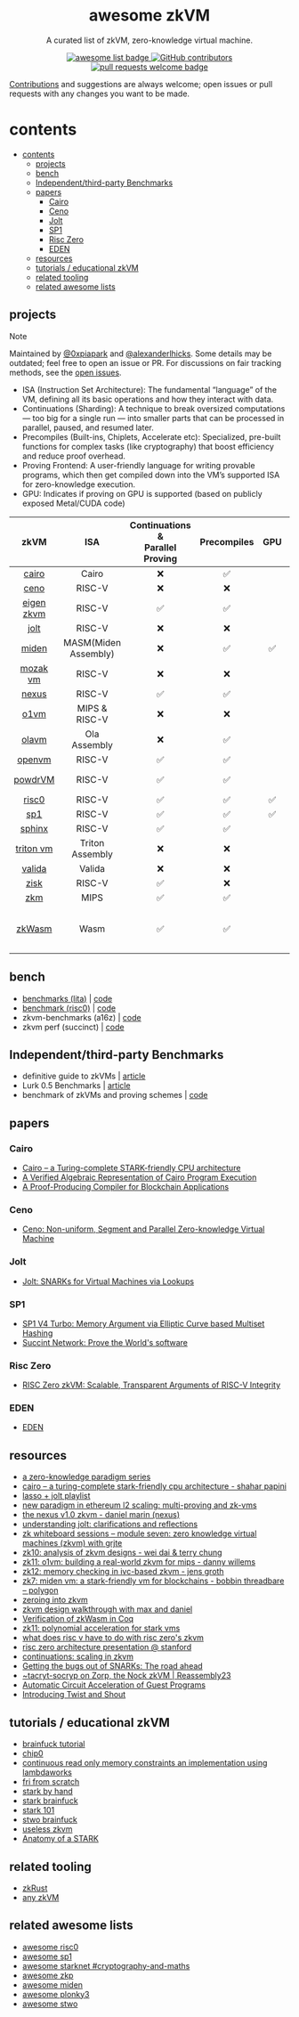 <div align="center">
  <h1 align="center">awesome zkVM</h1>

A curated list of zkVM, zero-knowledge virtual machine.

  <p align="center">
    <a href="https://github.com/sindresorhus/awesome">
      <img alt="awesome list badge" src="https://cdn.rawgit.com/sindresorhus/awesome/d7305f38d29fed78fa85652e3a63e154dd8e8829/media/badge.svg">
    </a>
    <a href="https://github.com/rkdud007/awesome-zkvm/graphs/contributors">
      <img alt="GitHub contributors" src="https://img.shields.io/github/contributors/rkdud007/awesome-zkvm">
    </a>
    <a href="http://makeapullrequest.com">
      <img alt="pull requests welcome badge" src="https://img.shields.io/badge/PRs-welcome-brightgreen.svg?style=flat">
    </a>
  </p>

</div>

[Contributions](./CONTRIBUTING.md) and suggestions are always welcome; open issues or pull requests with any changes you want to be made.

# contents

- [contents](#contents)
  - [projects](#projects)
  - [bench](#bench)
  - [Independent/third-party Benchmarks](#independentthird-party-benchmarks)
  - [papers](#papers)
    - [Cairo](#cairo)
    - [Ceno](#ceno)
    - [Jolt](#jolt)
    - [SP1](#sp1)
    - [Risc Zero](#risc-zero)
    - [EDEN](#eden)
  - [resources](#resources)
  - [tutorials / educational zkVM](#tutorials--educational-zkvm)
  - [related tooling](#related-tooling)
  - [related awesome lists](#related-awesome-lists)

## projects

> [!NOTE]  
> Maintained by [@0xpiapark](https://x.com/0xpiapark) and [@alexanderlhicks](https://x.com/alexanderlhicks). Some details may be outdated; feel free to open an issue or PR. For discussions on fair tracking methods, see the [open issues](https://github.com/rkdud007/awesome-zkvm/issues).

- ISA (Instruction Set Architecture): The fundamental “language” of the VM, defining all its basic operations and how they interact with data.
- Continuations (Sharding): A technique to break oversized computations — too big for a single run — into smaller parts that can be processed in parallel, paused, and resumed later.
- Precompiles (Built-ins, Chiplets, Accelerate etc): Specialized, pre-built functions for complex tasks (like cryptography) that boost efficiency and reduce proof overhead.
- Proving Frontend: A user-friendly language for writing provable programs, which then get compiled down into the VM’s supported ISA for zero-knowledge execution.
- GPU: Indicates if proving on GPU is supported (based on publicly exposed Metal/CUDA code)

|                               zkVM                                |         ISA          | Continuations & <br> Parallel Proving |    Precompiles     |        GPU         |          Proving Frontend           |
| :---------------------------------------------------------------: | :------------------: | :-----------------------------------: | :----------------: | :----------------: | :---------------------------------: |
|         [cairo](https://github.com/lambdaclass/cairo-vm)          |        Cairo         |                  :x:                  | :white_check_mark: |                    |                Cairo                |
|            [ceno](https://github.com/scroll-tech/ceno)            |        RISC-V        |                  :x:                  |        :x:         |                    |                Rust                 |
|      [eigen zkvm](https://github.com/0xEigenLabs/eigen-zkvm)      |        RISC-V        |          :white_check_mark:           | :white_check_mark: |                    |                Rust                 |
|               [jolt](https://github.com/a16z/jolt)                |        RISC-V        |                  :x:                  |        :x:         |                    |                Rust                 |
|        [miden](https://github.com/0xPolygonMiden/miden-vm)        | MASM(Miden Assembly) |                  :x:                  | :white_check_mark: | :white_check_mark: |             Rust, Wasm              |
|          [mozak vm](https://github.com/0xmozak/mozak-vm)          |        RISC-V        |                  :x:                  |        :x:         |                    |                Rust                 |
|         [nexus](https://github.com/nexus-xyz/nexus-zkvm)          |        RISC-V        |          :white_check_mark:           | :white_check_mark: |                    |                Rust                 |
| [o1vm](https://github.com/o1-labs/proof-systems/tree/master/o1vm) |    MIPS & RISC-V     |                  :x:                  |        :x:         |                    |                Rust                 |
|              [olavm](https://github.com/Sin7Y/olavm)              |     Ola Assembly     |                  :x:                  | :white_check_mark: |                    |            Ola Assembly             |
|          [openvm](https://github.com/openvm-org/openvm)           |        RISC-V        |          :white_check_mark:           | :white_check_mark: |                    |                Rust                 |
|          [powdrVM](https://github.com/powdr-labs/powdr)           |        RISC-V        |          :white_check_mark:           | :white_check_mark: |                    |          Rust, Powdr, PIL           |
|              [risc0](https://github.com/risc0/risc0)              |        RISC-V        |          :white_check_mark:           | :white_check_mark: | :white_check_mark: |                Rust                 |
|            [sp1](https://github.com/succinctlabs/sp1)             |        RISC-V        |          :white_check_mark:           | :white_check_mark: | :white_check_mark: |                Rust                 |
|       [sphinx](https://github.com/argumentcomputer/sphinx)        |        RISC-V        |          :white_check_mark:           | :white_check_mark: |                    |                Rust                 |
|        [triton vm](https://github.com/TritonVM/triton-vm)         |   Triton Assembly    |                  :x:                  |        :x:         |                    |           Triton Assembly           |
|          [valida](https://github.com/valida-xyz/valida)           |        Valida        |                  :x:                  |        :x:         |                    |               Rust, C               |
|          [zisk](https://github.com/0xPolygonHermez/zisk)          |        RISC-V        |          :white_check_mark:           |        :x:         |                    |                 PIL                 |
|               [zkm](https://github.com/zkMIPS/zkm)                |         MIPS         |          :white_check_mark:           | :white_check_mark: |                    |              Rust, Go               |
|         [zkWasm](https://github.com/DelphinusLab/zkWasm)          |         Wasm         |          :white_check_mark:           | :white_check_mark: |                    | C, C++, rust, etc (wasm compilable) |

## bench

- [benchmarks (lita)](https://lita.gitbook.io/lita-documentation/architecture/benchmarks) | [code](https://github.com/lita-xyz/benchmarks)
- [benchmark (risc0)](https://reports.risczero.com/benchmarks/Linux-cpu) | [code](https://github.com/risc0/risc0/tree/main/benchmarks)
- zkvm-benchmarks (a16z) | [code](https://github.com/a16z/zkvm-benchmarks)
- zkvm perf (succinct) | [code](https://github.com/succinctlabs/zkvm-perf)

## Independent/third-party Benchmarks

- definitive guide to zkVMs | [article](http://mirror.xyz/stackrlabs.eth/jEBSBZtKEiMiTrRIGMCxN7n6r7al-vi25lmrnD610W4)
- Lurk 0.5 Benchmarks | [article](https://argument.xyz/blog/perf-2024/)
- benchmark of zkVMs and proving schemes | [code](https://github.com/babybear-labs/benchmark)

## papers

### Cairo

- [Cairo – a Turing-complete STARK-friendly CPU architecture](https://eprint.iacr.org/2021/1063.pdf)
- [A Verified Algebraic Representation of Cairo Program Execution](https://dl.acm.org/doi/pdf/10.1145/3497775.3503675)
- [A Proof-Producing Compiler for Blockchain Applications](https://drops.dagstuhl.de/storage/00lipics/lipics-vol268-itp2023/LIPIcs.ITP.2023.7/LIPIcs.ITP.2023.7.pdf)

### Ceno

- [Ceno: Non-uniform, Segment and Parallel Zero-knowledge Virtual Machine](https://eprint.iacr.org/2024/387.pdf)

### Jolt

- [Jolt: SNARKs for Virtual Machines via Lookups](https://eprint.iacr.org/2023/1217.pdf)

### SP1

- [SP1 V4 Turbo: Memory Argument via Elliptic Curve based Multiset Hashing](https://github.com/succinctlabs/sp1/blob/5c8a50e08b48d22b88471f39f9cc45947ca3bf5c/book/static/SP1_Turbo_Memory_Argument.pdf)
- [Succint Network: Prove the World's software](https://www.provewith.us/)

### Risc Zero

- [RISC Zero zkVM: Scalable, Transparent Arguments of RISC-V Integrity](https://dev.risczero.com/proof-system-in-detail.pdf)

### EDEN

- [EDEN](https://eprint.iacr.org/2023/1021.pdf)

## resources

- [a zero-knowledge paradigm series](https://www.lita.foundation/blog/zero-knowledge-paradigm-zkvm)
- [cairo – a turing-complete stark-friendly cpu architecture - shahar papini](https://www.youtube.com/watch?v=vVgHL5vpJxY&t=33s)
- [lasso + jolt playlist](https://youtube.com/playlist?list=PLjQ9HCQMu_8xjOEM_vh5p26ODtr-mmGxO&si=Uega8IMg_J8kNaa8)
- [new paradigm in ethereum l2 scaling: multi-proving and zk-vms](https://www.mikkoikola.com/blog/2023/12/11/new-paradigm-in-ethereum-l2-scaling-multi-proving-and-zk-vms)
- [the nexus v1.0 zkvm - daniel marin (nexus)](https://www.youtube.com/watch?v=UtzFOwQp8n4)
- [understanding jolt: clarifications and reflections](https://a16zcrypto.com/posts/article/understanding-jolt-clarifications-and-reflections/)
- [zk whiteboard sessions – module seven: zero knowledge virtual machines (zkvm) with grjte](https://www.youtube.com/watch?v=GRFPGJW0hic)
- [zk10: analysis of zkvm designs - wei dai & terry chung](https://www.youtube.com/watch?v=tWJZX-WmbeY&t=325s)
- [zk11: o1vm: building a real-world zkvm for mips - danny willems](https://www.youtube.com/watch?v=HDH2KXRAxAc)
- [zk12: memory checking in ivc-based zkvm - jens groth](https://www.youtube.com/watch?v=kzSYNFh4uQ0&list=PLothk45x3HC9Oz4f3e9-OoYUEytfHWCl5)
- [zk7: miden vm: a stark-friendly vm for blockchains - bobbin threadbare – polygon](https://www.youtube.com/watch?v=81UAaiIgIYA&t=803s)
- [zeroing into zkvm](https://taiko.mirror.xyz/e_5GeGGFJIrOxqvXOfzY6HmWcRjCjRyG0NQF1zbNpNQ)
- [zkvm design walkthrough with max and daniel](https://www.youtube.com/watch?v=aobrJ-zTcAU)
- [Verification of zkWasm in Coq](https://github.com/CertiKProject/zkwasm-fv)
- [zk11: polynomial acceleration for stark vms](https://www.youtube.com/watch?v=R07ina4k7hg)
- [what does risc v have to do with risc zero's zkvm](https://www.youtube.com/watch?v=11DIflEwx50)
- [risc zero architecture presentation @ stanford](https://www.youtube.com/watch?v=RtGk6967PC4)
- [continuations: scaling in zkvm](https://www.youtube.com/watch?v=h1qWnf-M5lo)
- [Getting the bugs out of SNARKs: The road ahead](https://a16zcrypto.com/posts/article/getting-bugs-out-of-snarks/)
- [~tacryt-socryp on Zorp, the Nock zkVM | Reassembly23](https://www.youtube.com/watch?v=zD45V6GAD00)
- [Automatic Circuit Acceleration of Guest Programs](https://www.powdr.org/blog/auto-acc-circuits)
- [Introducing Twist and Shout](https://a16zcrypto.com/posts/article/introducing-twist-and-shout/)

## tutorials / educational zkVM

- [brainfuck tutorial](https://neptune.cash/learn/brainfuck-tutorial/)
- [chip0](https://github.com/shuklaayush/chip0)
- [continuous read only memory constraints an implementation using lambdaworks](https://blog.lambdaclass.com/continuous-read-only-memory-constraints-an-implementation-using-lambdaworks/)
- [fri from scratch](https://blog.lambdaclass.com/how-to-code-fri-from-scratch/)
- [stark by hand](https://dev.risczero.com/proof-system/stark-by-hand)
- [stark brainfuck](https://aszepieniec.github.io/stark-brainfuck/)
- [stark 101](https://starkware.co/stark-101/)
- [stwo brainfuck](https://github.com/kkrt-labs/stwo-brainfuck)
- [useless zkvm](https://github.com/armanthepythonguy/Useless-ZKVM)
- [Anatomy of a STARK](https://aszepieniec.github.io/stark-anatomy/)
  
## related tooling

- [zkRust](https://github.com/yetanotherco/zkRust)
- [any zkVM](https://github.com/MatteoMer/any-zkvm)

## related awesome lists

- [awesome risc0](https://github.com/inversebrah/awesome-risc0)
- [awesome sp1](https://github.com/gakonst/awesome-sp1)
- [awesome starknet #cryptography-and-maths](https://github.com/keep-starknet-strange/awesome-starknet?tab=readme-ov-file#cryptography-and-maths)
- [awesome zkp](https://github.com/matter-labs/awesome-zero-knowledge-proofs)
- [awesome miden](https://github.com/phklive/awesome-miden)
- [awesome plonky3](https://github.com/Plonky3/awesome-plonky3)
- [awesome stwo](https://github.com/keep-starknet-strange/awesome-stwo)
